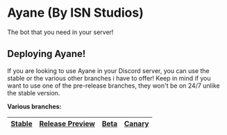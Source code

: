 # Ayane (By ISN Studios)
The bot that you need in your server!

## Deploying Ayane!
If you are looking to use Ayane in your Discord server, you can use the stable or the various other branches i have to offer! Keep in mind if you want to use one of the pre-release branches, they won't be on 24/7 unlike the stable version.

**Various branches:**

| [Stable](https://discord.com/api/oauth2/authorize?client_id=646728960381812736&permissions=8&scope=bot) | [Release Preview](https://discord.com/api/oauth2/authorize?client_id=698499189591769158&permissions=8&scope=bot) | [Beta](#) | [Canary](#)
| ------------- | ------------- | ------------- | ------------- |
